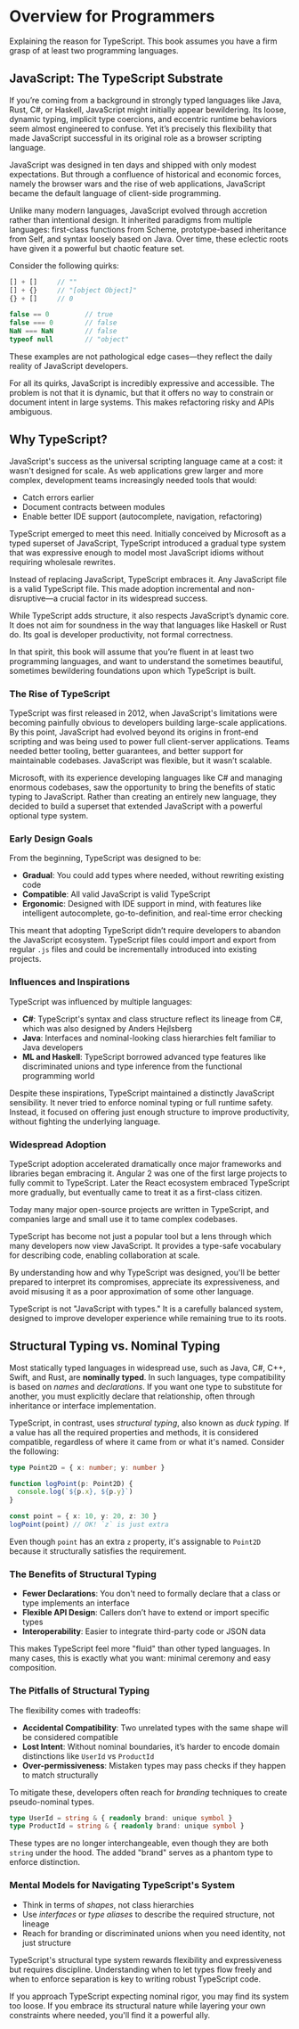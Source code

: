 # Overview for Programmers

Explaining the reason for TypeScript.
This book assumes you have a firm grasp of at least two programming languages.

## JavaScript: The TypeScript Substrate

If you’re coming from a background in strongly typed languages like Java, Rust, C#, or Haskell, JavaScript might initially appear bewildering. 
Its loose, dynamic typing, implicit type coercions, and eccentric runtime behaviors seem almost engineered to confuse. 
Yet it’s precisely this flexibility that made JavaScript successful in its original role as a browser scripting language.

JavaScript was designed in ten days and shipped with only modest expectations. 
But through a confluence of historical and economic forces, namely the browser wars and the rise of web applications, 
JavaScript became the default language of client-side programming.

Unlike many modern languages, JavaScript evolved through accretion rather than intentional design. 
It inherited paradigms from multiple languages: first-class functions from Scheme, prototype-based inheritance from Self, and syntax loosely based on Java. 
Over time, these eclectic roots have given it a powerful but chaotic feature set.

Consider the following quirks:

```js
[] + []     // ""
[] + {}     // "[object Object]"
{} + []     // 0

false == 0         // true
false === 0        // false
NaN === NaN        // false
typeof null        // "object"
```

These examples are not pathological edge cases—they reflect the daily reality of JavaScript developers.

For all its quirks, JavaScript is incredibly expressive and accessible. 
The problem is not that it is dynamic, but that it offers no way to constrain or document intent in large systems. 
This makes refactoring risky and APIs ambiguous.

## Why TypeScript?

JavaScript's success as the universal scripting language came at a cost: it wasn't designed for scale. 
As web applications grew larger and more complex, development teams increasingly needed tools that would:

* Catch errors earlier
* Document contracts between modules
* Enable better IDE support (autocomplete, navigation, refactoring)

TypeScript emerged to meet this need. Initially conceived by Microsoft as a typed superset of JavaScript, TypeScript introduced a gradual type system that was expressive enough to model most JavaScript idioms without requiring wholesale rewrites.

Instead of replacing JavaScript, TypeScript embraces it. Any JavaScript file is a valid TypeScript file. This made adoption incremental and non-disruptive—a crucial factor in its widespread success.

While TypeScript adds structure, it also respects JavaScript’s dynamic core. It does not aim for soundness in the way that languages like Haskell or Rust do. Its goal is developer productivity, not formal correctness.

In that spirit, this book will assume that you’re fluent in at least two programming languages, and want to understand the sometimes beautiful, sometimes bewildering foundations upon which TypeScript is built.

### The Rise of TypeScript

TypeScript was first released in 2012, when JavaScript's limitations were becoming painfully obvious to developers building large-scale applications. By this point, JavaScript had evolved beyond its origins in front-end scripting and was being used to power full client-server applications. Teams needed better tooling, better guarantees, and better support for maintainable codebases. JavaScript was flexible, but it wasn’t scalable.

Microsoft, with its experience developing languages like C# and managing enormous codebases, saw the opportunity to bring the benefits of static typing to JavaScript. Rather than creating an entirely new language, they decided to build a superset that extended JavaScript with a powerful optional type system.

### Early Design Goals

From the beginning, TypeScript was designed to be:

* **Gradual**: You could add types where needed, without rewriting existing code
* **Compatible**: All valid JavaScript is valid TypeScript
* **Ergonomic**: Designed with IDE support in mind, with features like intelligent autocomplete, go-to-definition, and real-time error checking

This meant that adopting TypeScript didn’t require developers to abandon the JavaScript ecosystem. TypeScript files could import and export from regular `.js` files and could be incrementally introduced into existing projects.

### Influences and Inspirations

TypeScript was influenced by multiple languages:

* **C#**: TypeScript's syntax and class structure reflect its lineage from C#, which was also designed by Anders Hejlsberg
* **Java**: Interfaces and nominal-looking class hierarchies felt familiar to Java developers
* **ML and Haskell**: TypeScript borrowed advanced type features like discriminated unions and type inference from the functional programming world

Despite these inspirations, TypeScript maintained a distinctly JavaScript sensibility. It never tried to enforce nominal typing or full runtime safety. Instead, it focused on offering just enough structure to improve productivity, without fighting the underlying language.

### Widespread Adoption

TypeScript adoption accelerated dramatically once major frameworks and libraries began embracing it. 
Angular 2 was one of the first large projects to fully commit to TypeScript. 
Later the React ecosystem embraced TypeScript more gradually, but eventually came to treat it as a first-class citizen.

Today many major open-source projects are written in TypeScript, and companies large and small use it to tame complex codebases.

TypeScript has become not just a popular tool but a lens through which many developers now view JavaScript. 
It provides a type-safe vocabulary for describing code, enabling collaboration at scale.

By understanding how and why TypeScript was designed, you'll be better prepared to interpret its compromises, 
appreciate its expressiveness, and avoid misusing it as a poor approximation of some other language.

TypeScript is not "JavaScript with types." 
It is a carefully balanced system, designed to improve developer experience while remaining true to its roots.

## Structural Typing vs. Nominal Typing

Most statically typed languages in widespread use, such as Java, C#, C++, Swift, and Rust, are **nominally typed**.
In such languages, type compatibility is based on _names_ and _declarations_.
If you want one type to substitute for another, you must explicitly declare that relationship, often through inheritance or interface implementation.

TypeScript, in contrast, uses _structural typing_, also known as *duck typing*.
If a value has all the required properties and methods, it is considered compatible, regardless of where it came from or what it's named.
Consider the following:

```ts
type Point2D = { x: number; y: number }

function logPoint(p: Point2D) {
  console.log(`${p.x}, ${p.y}`)
}

const point = { x: 10, y: 20, z: 30 }
logPoint(point) // OK! `z` is just extra
```

Even though `point` has an extra `z` property, it's assignable to `Point2D` because it structurally satisfies the requirement.

### The Benefits of Structural Typing

* **Fewer Declarations**: You don't need to formally declare that a class or type implements an interface
* **Flexible API Design**: Callers don’t have to extend or import specific types
* **Interoperability**: Easier to integrate third-party code or JSON data

This makes TypeScript feel more "fluid" than other typed languages. In many cases, this is exactly what you want: minimal ceremony and easy composition.

### The Pitfalls of Structural Typing

The flexibility comes with tradeoffs:

* **Accidental Compatibility**: Two unrelated types with the same shape will be considered compatible
* **Lost Intent**: Without nominal boundaries, it’s harder to encode domain distinctions like `UserId` vs `ProductId`
* **Over-permissiveness**: Mistaken types may pass checks if they happen to match structurally

To mitigate these, developers often reach for *branding* techniques to create pseudo-nominal types.

```ts
type UserId = string & { readonly brand: unique symbol }
type ProductId = string & { readonly brand: unique symbol }
```

These types are no longer interchangeable, even though they are both `string` under the hood. The added "brand" serves as a phantom type to enforce distinction.

### Mental Models for Navigating TypeScript's System

* Think in terms of _shapes_, not class hierarchies
* Use _interfaces_ or _type aliases_ to describe the required structure, not lineage
* Reach for branding or discriminated unions when you need identity, not just structure

TypeScript's structural type system rewards flexibility and expressiveness but requires discipline. 
Understanding when to let types flow freely and when to enforce separation is key to writing robust TypeScript code.

If you approach TypeScript expecting nominal rigor, you may find its system too loose. 
If you embrace its structural nature while layering your own constraints where needed, you'll find it a powerful ally.
